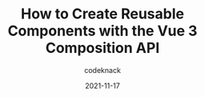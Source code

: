 ---
author: codeknack
date: 2021-11-17
hidden: true
publisher: sitepointdotcom
tags:
  - vuejs
  - components
target_url: https://www.sitepoint.com/vue-composition-api-reusable-components/
title: How to Create Reusable Components with the Vue 3 Composition API
---
